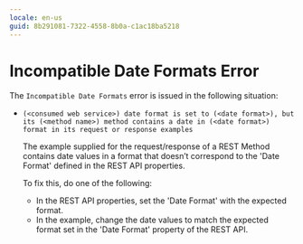 ```yaml
---
locale: en-us
guid: 8b291081-7322-4558-8b0a-c1ac18ba5218
---
```


# Incompatible Date Formats Error

The `Incompatible Date Formats` error is issued in the following situation:

* `(<consumed web service>) date format is set to (<date format>), but its (<method name>) method contains a date in (<date format>) format in its request or response examples`
  
    The example supplied for the request/response of a REST Method contains date values in a format that doesn’t correspond to the 'Date Format' defined in the REST API properties.

    To fix this, do one of the following:

    * In the REST API properties, set the 'Date Format' with the expected format.
    * In the example, change the date values to match the expected format set in the 'Date Format' property of the REST API.
